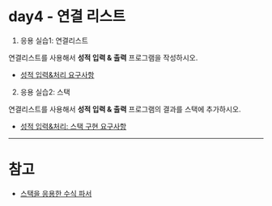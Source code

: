 # day4 - 연결 리스트

1. 응용 실습1: 연결리스트

연결리스트를 사용해서 **성적 입력 & 출력** 프로그램을 작성하시오.

- [성적 입력&처리 요구사항](../practice_score/README.md)

2. 응용 실습2: 스택

연결리스트를 사용해서 **성적 입력 & 출력** 프로그램의 결과를 스택에 추가하시오.

- [성적 입력&처리: 스택 구현 요구사항](../practice_score/README_스택추가.md)

---

# 참고

- [스택을 응용한 수식 파서](https://ehpub.co.kr/9-2-%EC%8A%A4%ED%83%9D%EC%9D%84-%EC%9D%B4%EC%9A%A9%ED%95%9C-%EC%88%98%EC%8B%9D-%ED%8C%8C%EC%84%9C/)
